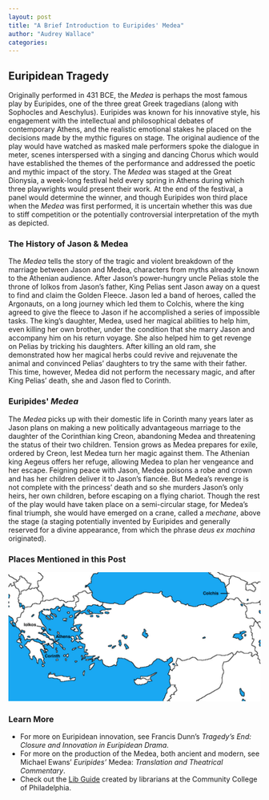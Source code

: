 ```yaml
---
layout: post
title: "A Brief Introduction to Euripides' Medea"
author: "Audrey Wallace"
categories: 
---
```


## Euripidean Tragedy

Originally performed in 431 BCE, the *Medea* is perhaps the most famous play by Euripides, one of the three great Greek tragedians (along with Sophocles and Aeschylus). Euripides was known for his innovative style, his engagement with the intellectual and philosophical debates of contemporary Athens, and the realistic emotional stakes he placed on the decisions made by the mythic figures on stage. The original audience of the play would have watched as masked male performers spoke the dialogue in meter, scenes interspersed with a singing and dancing Chorus which would have established the themes of the performance and addressed the poetic and mythic impact of the story. The *Medea* was staged at the Great Dionysia, a week-long festival held every spring in Athens during which three playwrights would present their work. At the end of the festival, a panel would determine the winner, and though Euripides won third place when the *Medea* was first performed, it is uncertain whether this was due to stiff competition or the potentially controversial interpretation of the myth as depicted. 

### The History of Jason & Medea

The *Medea* tells the story of the tragic and violent breakdown of the marriage between Jason and Medea, characters from myths already known to the Athenian audience. After Jason’s power-hungry uncle Pelias stole the throne of Iolkos from Jason’s father, King Pelias sent Jason away on a quest to find and claim the Golden Fleece. Jason led a band of heroes, called the Argonauts, on a long journey which led them to Colchis, where the king agreed to give the fleece to Jason if he accomplished a series of impossible tasks. The king’s daughter, Medea, used her magical abilities to help him, even killing her own brother, under the condition that she marry Jason and accompany him on his return voyage. She also helped him to get revenge on Pelias by tricking his daughters. After killing an old ram, she demonstrated how her magical herbs could revive and rejuvenate the animal and convinced Pelias’ daughters to try the same with their father. This time, however, Medea did not perform the necessary magic, and after King Pelias’ death, she and Jason fled to Corinth.

### Euripides' *Medea*

The *Medea* picks up with their domestic life in Corinth many years later as Jason plans on making a new politically advantageous marriage to the daughter of the Corinthian king Creon, abandoning Medea and threatening the status of their two children. Tension grows as Medea prepares for exile, ordered by Creon, lest Medea turn her magic against them. The Athenian king Aegeus offers her refuge, allowing Medea to plan her vengeance and her escape. Feigning peace with Jason, Medea poisons a robe and crown and has her children deliver it to Jason’s fiancée. But Medea’s revenge is not complete with the princess’ death and so she murders Jason’s only heirs, her own children, before escaping on a flying chariot. Though the rest of the play would have taken place on a semi-circular stage, for Medea’s final triumph, she would have emerged on a crane, called a *mechane*, above the stage (a staging potentially invented by Euripides and generally reserved for a divine appearance, from which the phrase *deus ex machina* originated).

### Places Mentioned in this Post

![Map showing locations of Athens, Colchis, Corinth, and Iolkos.](/assets/images/blog1_places.jpg)

### Learn More

-	For more on Euripidean innovation, see Francis Dunn’s *Tragedy’s End: Closure and Innovation in Euripidean Drama*.
-	For more on the production of the Medea, both ancient and modern, see Michael Ewans’ *Euripides’* Medea: *Translation and Theatrical Commentary*.
-	Check out the [Lib Guide](https://libguides.ccp.edu/c.php?g=1275271&p=9356203 "link to lib guide") created by librarians at the Community College of Philadelphia.
